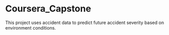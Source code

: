 # Coursera_Capstone
This project uses accident data to predict future accident severity based on environment conditions.
